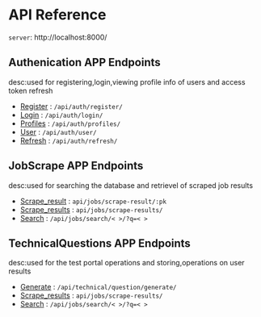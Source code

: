 # API Reference

`server`: http://localhost:8000/

## Authenication APP Endpoints

desc:used for registering,login,viewing profile info of users and access token refresh

* [Register](docs/auth/register.md) : `/api/auth/register/`
* [Login](docs/auth/login.md) : `/api/auth/login/`
* [Profiles](docs/auth/profiles.md) : `/api/auth/profiles/`
* [User](docs/auth/user.md) : `/api/auth/user/`
* [Refresh](docs/auth/refresh.md) : `/api/auth/refresh/`

## JobScrape APP Endpoints

desc:used for searching the database and retrievel of scraped job results

* [Scrape_result](docs/jobs/scrape_result_pk.md) : `api/jobs/scrape-result/:pk`
* [Scrape_results](docs/jobs/scrape_results.md) : `api/jobs/scrape-results/`
* [Search](docs/jobs/search.md) : `/api/jobs/search/< >/?q=< >`

## TechnicalQuestions APP Endpoints

desc:used for the test portal operations and storing,operations on user results

* [Generate](docs/technical/generate.md) : `/api/technical/question/generate/`
* [Scrape_results](docs/jobs/scrape_results.md) : `api/jobs/scrape-results/`
* [Search](docs/jobs/search.md) : `/api/jobs/search/< >/?q=< >`



<!-- ## Endpoints that require Authentication

Closed endpoints require a valid Bearer Token to be included in the header of the request. 
A Token can be acquired from the Login view above.

### Current User related

Each endpoint manipulates or displays information related to the User whose
Token is provided with the request:

* [Show info](user/get.md) : `GET /api/user/`
* [Update info](user/put.md) : `PUT /api/user/`

### Account related

Endpoints for viewing and manipulating the Accounts that the Authenticated User
has permissions to access.

* [Show Accessible Accounts](accounts/get.md) : `GET /api/accounts/`
* [Create Account](accounts/post.md) : `POST /api/accounts/`
* [Show An Account](accounts/pk/get.md) : `GET /api/accounts/:pk/`
* [Update An Account](accounts/pk/put.md) : `PUT /api/accounts/:pk/`
* [Delete An Account](accounts/pk/delete.md) : `DELETE /api/accounts/:pk/` -->
